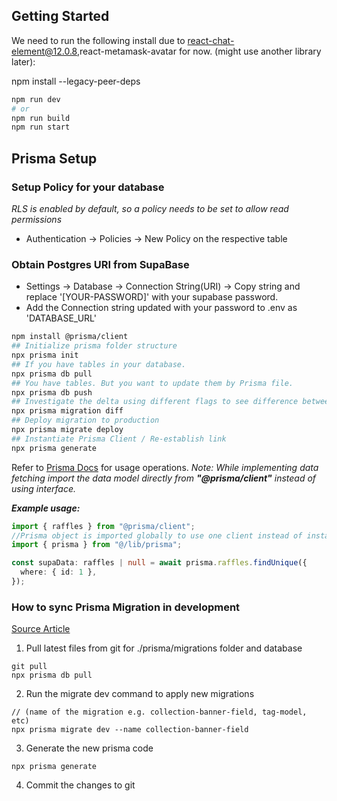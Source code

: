 ## Getting Started

We need to run the following install due to react-chat-element@12.0.8,react-metamask-avatar for now. (might use another library later):

npm install --legacy-peer-deps

```bash
npm run dev
# or
npm run build
npm run start
```

## Prisma Setup

### Setup Policy for your database

_RLS is enabled by default, so a policy needs to be set to allow read permissions_

- Authentication -> Policies -> New Policy on the respective table

### Obtain Postgres URI from SupaBase

- Settings -> Database -> Connection String(URI) -> Copy string and replace '[YOUR-PASSWORD]' with your supabase password.
- Add the Connection string updated with your password to .env as 'DATABASE_URL'

```bash
npm install @prisma/client
## Initialize prisma folder structure
npx prisma init
## If you have tables in your database.
npx prisma db pull
## You have tables. But you want to update them by Prisma file.
npx prisma db push
## Investigate the delta using different flags to see difference between local and production
npx prisma migration diff
## Deploy migration to production
npx prisma migrate deploy
## Instantiate Prisma Client / Re-establish link
npx prisma generate
```

Refer to [Prisma Docs](https://www.prisma.io/docs/concepts/components/prisma-client/crud) for usage operations.
_Note: While implementing data fetching import the data model directly from **"@prisma/client"** instead of using interface._

**_Example usage:_**

```ts
import { raffles } from "@prisma/client";
//Prisma object is imported globally to use one client instead of instantiating every time
import { prisma } from "@/lib/prisma";

const supaData: raffles | null = await prisma.raffles.findUnique({
  where: { id: 1 },
});
```

### How to sync Prisma Migration in development

[Source Article](https://www.prisma.io/docs/guides/migrate/developing-with-prisma-migrate/team-development)

1. Pull latest files from git for ./prisma/migrations folder and database

```
git pull 
npx prisma db pull
```

2. Run the migrate dev command to apply new migrations

```
// (name of the migration e.g. collection-banner-field, tag-model, etc)
npx prisma migrate dev --name collection-banner-field
```

3. Generate the new prisma code

```
npx prisma generate
```

4. Commit the changes to git
